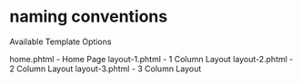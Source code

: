 naming conventions
==================

Available Template Options

home.phtml - Home Page
layout-1.phtml - 1 Column Layout
layout-2.phtml - 2 Column Layout
layout-3.phtml - 3 Column Layout

